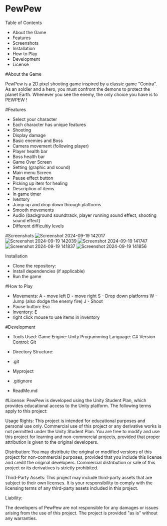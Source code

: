 # PewPew
Table of Contents
- About the Game
- Features
- Screenshots
- Installation
- How to Play
- Development
- License

#About the Game

PewPew is a 2D pixel shooting game inspired by a classic game "Contra". As an soldier and a hero, you must confront the demons to protect the planet Earth. Whenever you see the enemy, the only choice you have is to PEWPEW !

#Features
- Select your character
- Each character has unique features
- Shooting
- Display damage
- Basic enemies and Boss
- Camera movement (following player)
- Player health bar
- Boss health bar
- Game Over Screen
- Setting (graphic and sound)
- Main menu Screen
- Pause effect button
- Picking up item for healing
- Description of items
- In game timer
- Iventory
- Jump up and drop down through platforms
- Smooth movements
- Audio (background soundtrack, player running sound effect, shooting sound effect)
- Different difficultiy levels

#Screenshots
![Screenshot 2024-09-19 142017](https://github.com/user-attachments/assets/672aea6d-4fe3-432a-8326-50f36df4775f)
![Screenshot 2024-09-19 142039](https://github.com/user-attachments/assets/2f2701b1-6a2a-4da8-b130-265469c164ce)
![Screenshot 2024-09-19 141747](https://github.com/user-attachments/assets/292c5c46-b0e9-4c44-b51d-8829fbe47e36)
![Screenshot 2024-09-19 141837](https://github.com/user-attachments/assets/7cc9b89c-bb3e-434a-bb1c-a879e29ba098)
![Screenshot 2024-09-19 141856](https://github.com/user-attachments/assets/71e2394a-7a1e-4ccf-b98f-0f87f4d04ec6)


Installation
- Clone the repository:
- Install dependencies (if applicable)
- Run the game

#How to Play
- Movements:
  A - move left
  D - move right
  S - Drop down platforms
  W - Jump (also dodge the enemy fire)
  J - Shoot
- Pause button: Esc
- Inventory: E
- right click mouse to use items in inventory

#Development
- Tools Used:
Game Engine: Unity
Programming Language: C#
Version Control: Git

- Directory Structure:
+ .git
  
+ Myproject
  
+ .gitignore
  
+ ReadMe.md

#License: 
PewPew is developed using the Unity Student Plan, which provides educational access to the Unity platform. The following terms apply to this project:

Usage Rights:
This project is intended for educational purposes and personal use only. Commercial use of this project or any derivative works is not permitted under the Unity Student Plan.
You are free to modify and use this project for learning and non-commercial projects, provided that proper attribution is given to the original developers.

Distribution:
You may distribute the original or modified versions of this project for non-commercial purposes, provided that you include this license and credit the original developers.
Commercial distribution or sale of this project or its derivatives is strictly prohibited.

Third-Party Assets:
This project may include third-party assets that are subject to their own licenses. It is your responsibility to comply with the licensing terms of any third-party assets included in this project.

Liability:

The developers of PewPew are not responsible for any damages or issues arising from the use of this project. The project is provided "as is" without any warranties.
